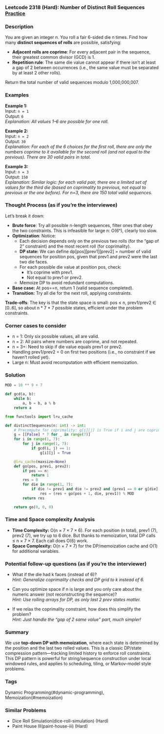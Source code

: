 ### Leetcode 2318 (Hard): Number of Distinct Roll Sequences [Practice](https://leetcode.com/problems/number-of-distinct-roll-sequences)

### Description  
You are given an integer n. You roll a fair 6-sided die n times. Find how many **distinct sequences of rolls** are possible, satisfying:

- **Adjacent rolls are coprime**: For every adjacent pair in the sequence, their greatest common divisor (GCD) is 1.  
- **Repetition rule**: The same die value cannot appear if there isn’t at least a gap of 2 between occurrences (i.e., the same value must be separated by at least 2 other rolls).

Return the total number of valid sequences modulo 1,000,000,007.

### Examples  

**Example 1:**  
Input: `n = 1`  
Output: `6`  
*Explanation: All values 1–6 are possible for one roll.*

**Example 2:**  
Input: `n = 2`  
Output: `30`  
*Explanation: For each of the 6 choices for the first roll, there are only the numbers coprime to it available for the second roll (and not equal to the previous). There are 30 valid pairs in total.*

**Example 3:**  
Input: `n = 3`  
Output: `150`  
*Explanation: Similar logic: for each valid pair, there are a limited set of values for the third die (based on coprimality to previous, not equal to previous or the one before). For n=3, there are 150 total valid sequences.*

### Thought Process (as if you’re the interviewee)  
Let’s break it down:

- **Brute force**: Try all possible n-length sequences, filter ones that obey the two constraints. This is infeasible for large n: O(6ⁿ), clearly too slow.
- **Optimization**: Notice:
  - Each decision depends only on the previous two rolls (for the “gap of 2” constraint) and the most recent roll (for coprimality).
  - **DP state:** We can define dp[pos][prev1][prev2] = number of valid sequences for position pos, given that prev1 and prev2 were the last two die faces.
  - For each possible die value at position pos, check:
    - It’s coprime with prev1.
    - Not equal to prev1 or prev2.
  - Memoize DP to avoid redundant computations.
- **Base case:** At pos==n, return 1 (valid sequence completed).
- **Transition:** Try all die for the next roll, applying constraints.

**Trade-offs**: The key is that the state space is small: pos ≤ n, prev1/prev2 ∈ [0..6], so about n \* 7 \* 7 possible states, efficient under the problem constraints.

### Corner cases to consider  
- n = 1: Only six possible values, all are valid.
- n = 2: All pairs where numbers are coprime, and not repeated.
- n = 3+: Need to skip if die value equals prev1 or prev2.
- Handling prev1/prev2 = 0 on first two positions (i.e., no constraint if we haven’t rolled yet).
- Large n: Must avoid recomputation with efficient memoization.

### Solution

```python
MOD = 10 ** 9 + 7

def gcd(a, b):
    while b:
        a, b = b, a % b
    return a

from functools import lru_cache

def distinctSequences(n: int) -> int:
    # Precompute for coprimality: g[i][j] is True if i and j are coprime
    g = [[False] * 7 for _ in range(7)]
    for i in range(1, 7):
        for j in range(1, 7):
            if gcd(i, j) == 1:
                g[i][j] = True

    @lru_cache(maxsize=None)
    def go(pos, prev1, prev2):
        if pos == n:
            return 1
        res = 0
        for die in range(1, 7):
            if die != prev1 and die != prev2 and (prev1 == 0 or g[die][prev1]):
                res = (res + go(pos + 1, die, prev1)) % MOD
        return res

    return go(0, 0, 0)
```

### Time and Space complexity Analysis  

- **Time Complexity:** O(n × 7 × 7 × 6). For each position (n total), prev1 (7), prev2 (7), we try up to 6 dice. But thanks to memoization, total DP calls ≤ n × 7 × 7. Each call does O(6) work.
- **Space Complexity:** O(n × 7 × 7) for the DP/memoization cache and O(1) for additional variables.

### Potential follow-up questions (as if you’re the interviewer)  

- What if the die had k faces (instead of 6)?  
  *Hint: Generalize coprimality checks and DP grid to k instead of 6.*

- Can you optimize space if n is large and you only care about the numeric answer (not reconstructing the sequence)?  
  *Hint: Use rolling arrays for DP, as only last 2 prev states matter.*

- If we relax the coprimality constraint, how does this simplify the problem?  
  *Hint: Just handle the “gap of 2 same value” part, much simpler!*

### Summary
We use **top-down DP with memoization**, where each state is determined by the position and the last two rolled values. This is a classic DP/state compression pattern—tracking limited history to enforce roll constraints. This DP pattern is powerful for string/sequence construction under local windowed rules, and applies to scheduling, tiling, or Markov-model style problems.

### Tags
Dynamic Programming(#dynamic-programming), Memoization(#memoization)

### Similar Problems
- Dice Roll Simulation(dice-roll-simulation) (Hard)
- Paint House III(paint-house-iii) (Hard)
